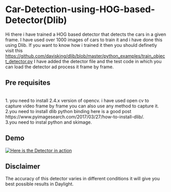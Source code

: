 # Car-Detection-using-HOG-based-Detector(Dlib)
Hi there i have trained a HOG based detector that detects the cars in a given frame. I have used over 1000 images of cars to train it and i have done this using Dlib. If you want to know how i trained it then you should definetly visit this
https://github.com/davisking/dlib/blob/master/python_examples/train_object_detector.py
I have added the detector file and the test code in which you can load the detector ad process it frame by frame.
## Pre requisites 
<br />
1. you need to install 2.4.x version of opencv. i have used open cv to capture video frame by frame you can also use any method to capture it. <br />
2.you need to install dlib python binding here is a good post https://www.pyimagesearch.com/2017/03/27/how-to-install-dlib/. <br />
3.you need to instal python and skimage. <br />


## Demo

[![Here is the Detector in action](http://img.youtube.com/vi/6TkzwVgm1Ps/0.jpg)](https://www.youtube.com/watch?v=6TkzwVgm1Ps)
## Disclaimer
The accuracy of this detector varies in different conditions it will give you best possible results in Daylight.

